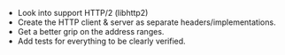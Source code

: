 
* Look into support HTTP/2 (libhttp2)
* Create the HTTP client & server as separate headers/implementations.
* Get a better grip on the address ranges.
* Add tests for everything to be clearly verified.

